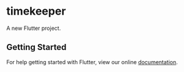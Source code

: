 # timekeeper

A new Flutter project.

## Getting Started

For help getting started with Flutter, view our online
[documentation](https://flutter.io/).
